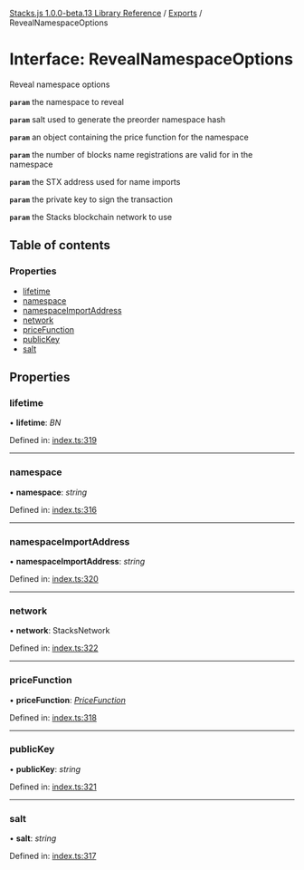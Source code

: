 [Stacks.js 1.0.0-beta.13 Library Reference](../README.md) / [Exports](../modules.md) / RevealNamespaceOptions

# Interface: RevealNamespaceOptions

Reveal namespace options

**`param`** the namespace to reveal

**`param`** salt used to generate the preorder namespace hash

**`param`** an object containing the price function for the namespace

**`param`** the number of blocks name registrations are valid for in the namespace

**`param`** the STX address used for name imports

**`param`** the private key to sign the transaction

**`param`** the Stacks blockchain network to use

## Table of contents

### Properties

- [lifetime](revealnamespaceoptions.md#lifetime)
- [namespace](revealnamespaceoptions.md#namespace)
- [namespaceImportAddress](revealnamespaceoptions.md#namespaceimportaddress)
- [network](revealnamespaceoptions.md#network)
- [priceFunction](revealnamespaceoptions.md#pricefunction)
- [publicKey](revealnamespaceoptions.md#publickey)
- [salt](revealnamespaceoptions.md#salt)

## Properties

### lifetime

• **lifetime**: *BN*

Defined in: [index.ts:319](https://github.com/blockstack/stacks.js/blob/master/packages/bns/src/index.ts#L319)

___

### namespace

• **namespace**: *string*

Defined in: [index.ts:316](https://github.com/blockstack/stacks.js/blob/master/packages/bns/src/index.ts#L316)

___

### namespaceImportAddress

• **namespaceImportAddress**: *string*

Defined in: [index.ts:320](https://github.com/blockstack/stacks.js/blob/master/packages/bns/src/index.ts#L320)

___

### network

• **network**: StacksNetwork

Defined in: [index.ts:322](https://github.com/blockstack/stacks.js/blob/master/packages/bns/src/index.ts#L322)

___

### priceFunction

• **priceFunction**: [*PriceFunction*](pricefunction.md)

Defined in: [index.ts:318](https://github.com/blockstack/stacks.js/blob/master/packages/bns/src/index.ts#L318)

___

### publicKey

• **publicKey**: *string*

Defined in: [index.ts:321](https://github.com/blockstack/stacks.js/blob/master/packages/bns/src/index.ts#L321)

___

### salt

• **salt**: *string*

Defined in: [index.ts:317](https://github.com/blockstack/stacks.js/blob/master/packages/bns/src/index.ts#L317)

